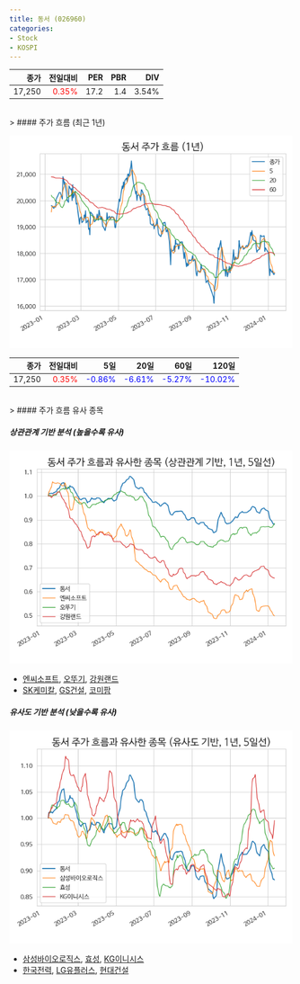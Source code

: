 ```yaml
---
title: 동서 (026960)
categories:
- Stock
- KOSPI
---
```


|종가|전일대비|PER|PBR|DIV|
|---:|-------:|--:|--:|--:|
|17,250|<span style="color: red">0.35%</span>|17.2|1.4|3.54%|

<!-- more -->
<br>
> #### 주가 흐름 (최근 1년)

![026960](/assets/images/stock/026960.png)

|종가|전일대비|5일|20일|60일|120일|
|---:|-------:|--:|---:|---:|----:|
|17,250|<span style="color: red">0.35%</span>|<span style="color: blue">-0.86%</span>|<span style="color: blue">-6.61%</span>|<span style="color: blue">-5.27%</span>|<span style="color: blue">-10.02%</span>|

<br>
> #### 주가 흐름 유사 종목

##### 상관관계 기반 분석 (높을수록 유사)
![026960](/assets/images/stock/026960_corr.png)
- [엔씨소프트](/036570/), [오뚜기](/007310/), [강원랜드](/035250/)
- [SK케미칼](/285130/), [GS건설](/006360/), [코미팜](/041960/)

##### 유사도 기반 분석 (낮을수록 유사)	
![026960](/assets/images/stock/026960_sim.png)
- [삼성바이오로직스](/207940/), [효성](/004800/), [KG이니시스](/035600/)
- [한국전력](/015760/), [LG유플러스](/032640/), [현대건설](/000720/)